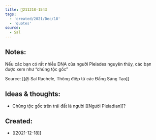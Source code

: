 ```yaml
---
title: 💬211218-1543
tags:
  - 'created/2021/Dec/18'
  - 'quotes'
source:
  - Sal
---
```


## Notes:
Nếu các bạn có rất nhiều DNA của người Pleiades nguyên thủy, các bạn được xem như “chủng tộc gốc”

Source: [[@ Sal Rachele, Thông điệp từ các Đấng Sáng Tạo]]

## Ideas & thoughts:
- Chủng tộc gốc trên trái đất là người [[Người Pleiadian]]?
## Created:
- [[2021-12-18]]
